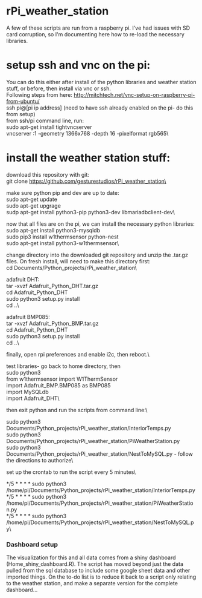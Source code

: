 # rPi_weather_station
A few of these scripts are run from a raspberry pi.  I've had issues with SD card corruption, so I'm documenting here how to re-load the necessary libraries.

# setup ssh and vnc on the pi:
You can do this either after install of the python libraries and weather station stuff, or before, then install via vnc or ssh.\
Following steps from here: http://mitchtech.net/vnc-setup-on-raspberry-pi-from-ubuntu/  
ssh pi@[pi ip address]  (need to have ssh already enabled on the pi- do this from setup)\
from ssh/pi command line, run:\
sudo apt-get install tightvncserver\
vncserver :1 -geometry 1366x768 -depth 16 -pixelformat rgb565\

# install the weather station stuff:
download this repository with git:\
git clone https://github.com/gesturestudios/rPi_weather_station\

make sure python pip and dev are up to date:\
sudo apt-get update\
sudo apt-get upgrage\
sudp apt-get install python3-pip python3-dev libmariadbclient-dev\

now that all files are on the pi, we can install the necessary python libraries:\
sudo apt-get install python3-mysqldb\
sudo pip3 install w1thermsensor python-nest\
sudo apt-get install python3-w1thermsensor\

change directory into the downloaded git repository and unzip the .tar.gz files.  On fresh install, will need to make this directory first:\
cd Documents/Python_projects/rPi_weather_station\

adafruit DHT:\
tar -xvzf Adafruit_Python_DHT.tar.gz\
cd Adafruit_Python_DHT\
sudo python3 setup.py install\
cd ..\

adafruit BMP085:\
tar -xvzf Adafruit_Python_BMP.tar.gz\
cd Adafruit_Python_DHT\
sudo python3 setup.py install\
cd ..\

finally, open rpi preferences and enable i2c, then reboot.\

test libraries- go back to home directory, then\
sudo python3\
from w1thermsensor import W1ThermSensor\
import Adafruit_BMP.BMP085 as BMP085\
import MySQLdb\
import Adafruit_DHT\

then exit python and run the scripts from command line:\

sudo python3 Documents/Python_projects/rPi_weather_station/InteriorTemps.py\
sudo python3 Documents/Python_projects/rPi_weather_station/PiWeatherStation.py\
sudo python3 Documents/Python_projects/rPi_weather_station/NestToMySQL.py - follow the directions to authorize\

set up the crontab to run the script every 5 minutes\

*/5 * * * * sudo python3 /home/pi/Documents/Python_projects/rPi_weather_station/InteriorTemps.py\
*/5 * * * * sudo python3 /home/pi/Documents/Python_projects/rPi_weather_station/PiWeatherStation.py\
*/5 * * * * sudo python3 /home/pi/Documents/Python_projects/rPi_weather_station/NestToMySQL.py\

### Dashboard setup ###
The visualization for this and all data comes from a shiny dashboard (Home_shiny_dashboard.R).  The script has moved beyond just the data pulled from the sql database to include some google sheet data and other imported things.  On the to-do list is to reduce it back to a script only relating to the weather station, and make a separate version for the complete dashboard...

